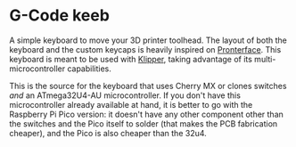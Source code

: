 # G-Code keeb
A simple keyboard to move your 3D printer toolhead. The layout of both the keyboard and the custom keycaps is heavily inspired on [Pronterface](https://github.com/kliment/Printrun). This keyboard is meant to be used with [Klipper](https://github.com/Klipper3d/klipper), taking advantage of its multi-microcontroller capabilities.

This is the source for the keyboard that uses Cherry MX or clones switches *and* an ATmega32U4-AU microcontroller. If you don't have this microcontroller already available at hand, it is better to go with the Raspberry Pi Pico version: it doesn't have any other component other than the switches and the Pico itself to solder (that makes the PCB fabrication cheaper), and the Pico is also cheaper than the 32u4.
